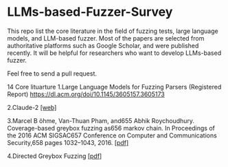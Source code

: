 # LLMs-based-Fuzzer-Survey
This repo list the core literature in the field of fuzzing tests, large language models, and LLM-based fuzzer. Most of the papers are selected from authoritative platforms such as Google Scholar, and were published recently. It will be helpful for researchers who want to develop LLMs-based fuzzer. 

Feel free to send a pull request.

14 Core lituarture
1.Large Language Models for Fuzzing Parsers (Registered Report) https://dl.acm.org/doi/10.1145/3605157.3605173

2.Claude-2 [[web]](https://www.anthropic.com/news/claude-2)

3.Marcel B ̈ohme, Van-Thuan Pham, and655
Abhik Roychoudhury. Coverage-based greybox fuzzing as656
markov chain. In Proceedings of the 2016 ACM SIGSAC657
Conference on Computer and Communications Security,658
pages 1032–1043, 2016. [[pdf]](https://mboehme.github.io/paper/TSE18.pdf)

4.Directed Greybox Fuzzing [[pdf]](https://dl.acm.org/doi/pdf/10.1145/3133956.3134020)

